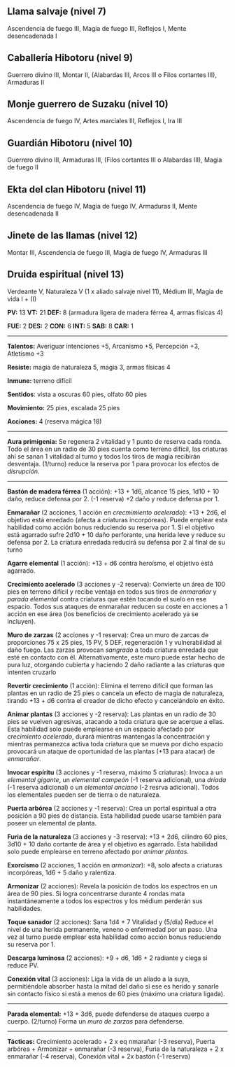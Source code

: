 ## Llama salvaje (nivel 7)

Ascendencia de fuego III, Magia de fuego III, Reflejos I, Mente desencadenada I

## Caballería Hibotoru (nivel 9)

Guerrero divino III, Montar II, (Alabardas III, Arcos III o Filos cortantes III), Armaduras II

## Monje guerrero de Suzaku (nivel 10)

Ascendencia de fuego IV, Artes marciales III, Reflejos I, Ira III

## Guardián Hibotoru (nivel 10)

Guerrero divino III, Armaduras III, (Filos cortantes III o Alabardas III), Magia de fuego II

## Ekta del clan Hibotoru (nivel 11)

Ascendencia de fuego IV, Magia de fuego IV, Armaduras II, Mente desencadenada II

## Jinete de las llamas (nivel 12)

Montar III, Ascendencia de fuego III, Magia de fuego IV, Armaduras III

## Druida espiritual (nivel 13)

Verdeante V, Naturaleza V (1 x aliado salvaje nivel 11), Médium III, Magia de vida I + (I)

**PV:** 13			**VT:** 21	 		**DEF:** 8 (armadura ligera de madera férrea 4, armas físicas 4)

**FUE:** 2	**DES:** 2	**CON:** 6	**INT:** 5	**SAB:** 8	**CAR:** 1

------

**Talentos:** Averiguar intenciones +5, Arcanismo +5, Percepción +3, Atletismo +3

**Resiste:** magia de naturaleza 5, magia 3, armas físicas 4

**Inmune:** terreno difícil

**Sentidos**: vista a oscuras 60 pies, olfato 60 pies

**Movimiento:** 25 pies, escalada 25 pies

**Acciones:** 4 (reserva mágica 18)

****

**Aura primigenia:** Se regenera 2 vitalidad y 1 punto de reserva cada ronda. Todo el área en un radio de 30 pies cuenta como terreno difícil, las criaturas ahí se sanan 1 vitalidad al turno y todos los tiros de magia recibirán desventaja. (1/turno) reduce la reserva por 1 para provocar los efectos de *disrupción*.

------

**Bastón de madera férrea** (1 acción): +13 + 1d6, alcance 15 pies, 1d10 + 10 daño, reduce defensa por 2. (-1 reserva) +2 daño y reduce defensa por 1.

**Enmarañar** (2 acciones, 1 acción en *crecmimiento acelerado*): +13 + 2d6, el objetivo está enredado (afecta a criaturas incorpóreas). Puede emplear esta habilidad como acción bonus reduciendo su reserva por 1. Si el objetivo está agarrado sufre 2d10 + 10 daño perforante, una herida leve y reduce su defensa por 2. La criatura enredada reducirá su defensa por 2 al final de su turno

**Agarre elemental** (1 acción): +13 + d6 contra heroísmo, el objetivo está agarrado. 

**Crecimiento acelerado** (3 acciones y -2 reserva): Convierte un área de 100 pies en terreno difícil y recibe ventaja en todos sus tiros de *enmarañar* y *parada elemental* contra criaturas que estén tocando el suelo en ese espacio. Todos sus ataques de enmarañar reducen su coste en acciones a 1 acción en ese área (los beneficios de crecimiento acelerado ya se incluyen).

**Muro de zarzas** (2 acciones y -1 reserva): Crea un muro de zarcas de proporciones 75 x 25 pies, 15 PV, 5 DEF, regeneración 1 y vulnerabilidad al daño fuego. Las zarzas provocan *sangrado* a toda criatura enredada que esté en contacto con él. Alternativamente, este muro puede estar hecho de pura luz, otorgando cubierta y haciendo 2 daño radiante a las criaturas que intenten cruzarlo

**Revertir crecimiento** (1 acción): Elimina el terreno difícil que forman las plantas en un radio de 25 pies o cancela un efecto de magia de naturaleza, tirando +13 + d6 contra el creador de dicho efecto y cancelándolo en éxito.

**Animar plantas** (3 acciones y -2 reserva): Las plantas en un radio de 30 pies se vuelven agresivas, atacando a toda criatura que se acerque a ellas. Esta habilidad solo puede emplearse en un espacio afectado por *crecimiento acelerado*, durará mientras mantengas la concentración y mientras permanezca activa toda criatura que se mueva por dicho espacio provocará un ataque de oportunidad de las plantas (+13 para atacar) de *enmarañar*.

**Invocar espíritu** (3 acciones y -1 reserva, máximo 5 criaturas): Invoca a un *elemental gigante*, un *elemental campeón* (-1 reserva adicional), una *dríada* (-1 reserva adicional) o un *elemental anciano* (-2 resrva adicional). Todos los elementales pueden ser de tierra o de naturaleza.

**Puerta arbórea** (2 acciones y -1 reserva): Crea un portal espiritual a otra posición a 90 pies de distancia. Esta habilidad puede usarse también para poseer un elemental de planta.

**Furia de la naturaleza** (3 acciones y -3 reserva): +13 + 2d6, cilindro 60 pies, 3d10 + 10 daño cortante de área y el objetivo es agarrado. Esta habilidad solo puede emplearse en terreno afectado por *animar plantas*.

**Exorcismo** (2 acciones, 1 acción en *armonizar*): +8, solo afecta a criaturas incorpóreas, 1d6 + 5 daño y ralentiza. 

**Armonizar** (2 acciones): Revela la posición de todos los espectros en un área de 90 pies. Si logra concentrarse durante 4 rondas mata instantáneamente a todos los espectros y los médium perderán sus habilidades.

**Toque sanador** (2 acciones): Sana 1d4 + 7 Vitalidad y (5/día) Reduce el nivel de una herida permanente, veneno o enfermedad por un paso. Una vez al turno puede emplear esta habilidad como acción bonus reduciendo su reserva por 1.

**Descarga luminosa** (2 acciones): +9 + d6, 1d6 + 2 radiante y ciega si reduce PV.

**Conexión vital** (3 acciones): Liga la vida de un aliado a la suya, permitiéndole absorber hasta la mitad del daño si ese es herido y sanarle sin contacto físico si está a menos de 60 pies (máximo una criatura ligada).

****

**Parada elemental:** +13 + 3d6, puede defenderse de ataques cuerpo a cuerpo. (2/turno) Forma un *muro de zarzas* para defenderse.

****

**Tácticas:** Crecimiento acelerado + 2 x eq	nmarañar (-3 reserva), Puerta arbórea + Armonizar + enmarañar (-3 reserva), Furia de la naturaleza  + 2 x enmarañar (-4 reserva), Conexión vital + 2x bastón (-1 reserva)
